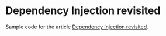 # Dependency Injection revisited

Sample code for the article [Dependency Injection revisited](http://blog.ploeh.dk/2018/07/24/dependency-injection-revisited).
